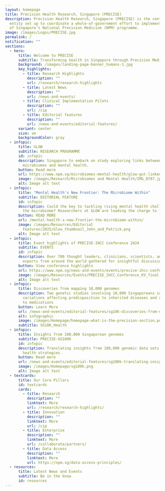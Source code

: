 ```yaml
---
layout: homepage
title: Precision Health Research, Singapore (PRECISE)
description: Precision Health Research, Singapore (PRECISE) is the central
  entity set up to coordinate a whole-of-government effort to implement Phase 2
  of Singapore’s National Precision Medicine (NPM) programme.
image: /images/Logos/PRECISE.jpg
permalink: /
notification: ""
sections:
  - hero:
      title: Welcome to PRECISE
      subtitle: Transforming health in Singapore through Precision Medicine
      background: /images/landing-page-banner_humans-1.jpg
      key_highlights:
        - title: Research Highlights
          description: ""
          url: /research/research-highlights
        - title: Latest News
          description: ""
          url: /news-and-events/
        - title: Clinical Implementation Pilots
          description: ""
          url: /cip
        - title: Editorial features
          description: ""
          url: /news-and-events/editorial-features/
      variant: center
      size: sm
      backgroundColor: gray
  - infopic:
      title: GLOW
      subtitle: RESEARCH PROGRAMME
      id: infopic
      description: Singapore to embark on study exploring links between Asian gut
        microbiomes and mental health.
      button: Read more
      url: https://www.npm.sg/microbiomes-mental-health/glow-gut-linked-outcomes-in-wellbeing/
      image: /images/Research/Microbiomes and Mental Health/IMG_0707.jpg
      alt: Image alt text
  - infopic:
      title: "Mental Health's New Frontier: The Microbiome Within"
      subtitle: EDITORIAL FEATURE
      id: infopic
      description: Could the key to tackling rising mental health challenges lie in
        the microbiome? Researchers at GLOW are leading the charge to find out.
      button: READ MORE
      url: /mental-health-s-new-frontier-the-microbiome-within/
      image: /images/Resources/Editorial
        Features/2025/Glow_thumbnail_John_and_Patrick.png
      alt: Image alt text
  - infopic:
      title: Event highlights of PRECISE-IHCC Conference 2024
      subtitle: EVENTS
      id: infopic
      description: Over 700 thought leaders, clinicians, scientists, and industry
        experts from around the world gathered for insightful discussions.
      button: View conference highlights
      url: https://www.npm.sg/news-and-events/events/precise-ihcc-conference/
      image: /images/Resources/Events/PRECISE_IHCC_Conference_KV_final.jpg
      alt: Image alt text
  - infopic:
      title: Discoveries from mapping 10,000 genomes
      description: Two genetic studies involving 10,000 Singaporeans identify
        variations affecting predisposition to inherited diseases and response
        to medications
      button: Learn More
      url: /news-and-events/editorial-features/sg10k-discoveries-from-mapping-10000-genomes/
      alt: infographic
      image: /images/Homepage/homepage-what-is-the-precision-section.png
      subtitle: SG10K_Health
  - infopic:
      title: Insights from 100,000 Singaporean genomes
      subtitle: PRECISE-SG100K
      id: infopic
      description: Translating insights from 100,000 genomic data sets into improved
        health strategies.
      button: Read more
      url: /news-and-events/editorial-features/sg100k-translating-insights-from-100000-genomic-data-sets/
      image: /images/Homepage/sg100k.png
      alt: Image alt text
  - textcards:
      title: Our Core Pillars
      id: textcards
      cards:
        - title: Research
          description: ""
          linktext: More
          url: /research/research-highlights/
        - title: Innovation
          description: ""
          linktext: More
          url: /cip
        - title: Enterprise
          description: ""
          linktext: More
          url: /collaborate/partners/
        - title: Data Access
          description: ""
          linktext: More
          url: https://npm.sg/data-access-principles/
  - resources:
      title: Latest News and Events
      subtitle: Be in the know
      id: resources
---
```

